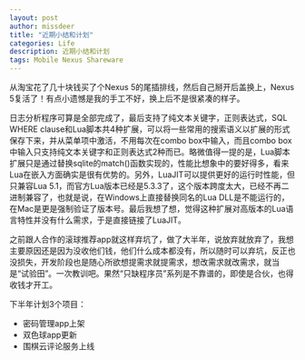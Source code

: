 ```yaml
---
layout: post
author: missdeer
title: "近期小结和计划"
categories: Life
description: 近期小结和计划
tags: Mobile Nexus Shareware
---
```

从淘宝花了几十块钱买了个Nexus 5的尾插排线，然后自己掰开后盖换上，Nexus 5复活了！有点小遗憾是我的手工不好，换上后不是很紧凑的样子。

日志分析程序可算是全部完成了，最后支持了纯文本关键字，正则表达式，SQL WHERE clause和Lua脚本共4种扩展，可以将一些常用的搜索语义以扩展的形式保存下来，并从菜单项中激活，不用每次在combo box中输入，而且combo box中输入只支持纯文本关键字和正则表达式2种而已。略微值得一提的是，Lua脚本扩展只是通过替换sqlite的match()函数实现的，性能比想象中的要好得多，看来Lua在嵌入方面确实是很有优势的。另外，LuaJIT可以提供更好的运行时性能，但只兼容Lua 5.1，而官方Lua版本已经是5.3.3了，这个版本跨度太大，已经不再二进制兼容了，也就是说，在Windows上直接替换同名的Lua DLL是不能运行的，在Mac是更是强制验证了版本号。最后我想了想，觉得这种扩展对高版本的Lua语言特性并没有什么需求，于是直接链接了LuaJIT。

之前跟人合作的滚球推荐app就这样弃坑了，做了大半年，说放弃就放弃了，我想主要原因还是因为没收他们钱，他们什么成本都没有，所以随时可以弃坑，反正也没损失，开发阶段也是随心所欲想提需求就提需求，想改需求就改需求，就当是“试验田”。一次教训吧。果然“只缺程序员”系列是不靠谱的，即使是合伙，也得收钱才开工。

下半年计划3个项目：

* 密码管理app上架
* 双色球app更新
* 围棋云评论服务上线
